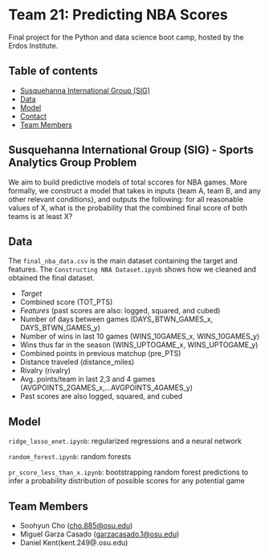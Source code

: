 # Team 21: Predicting NBA Scores 

Final project for the Python and data science boot camp, hosted by the Erdos Institute.



## Table of contents
* [Susquehanna International Group (SIG)](#Susquehanna-International-Group-(SIG))
* [Data](#Data)
* [Model](#model)
* [Contact](#contact)
* [Team Members](#Team-Members)


## Susquehanna International Group (SIG) - Sports Analytics Group Problem

We aim to build predictive models of total sccores for NBA games. More formally, we construct a model that takes in inputs {team A, team B, and any other relevant conditions}, and outputs the following: for all reasonable values of X, what is the probability that the combined final score of both teams is at least X?

## Data

The `final_nba_data.csv` is the main dataset containing the target and features. The `Constructing NBA Dataset.ipynb` shows how we cleaned and obtained the final dataset. 

- *Target*
 - Combined score (TOT_PTS)
- *Features* (past scores are also: logged, squared, and cubed) 
 - Number of days between games (DAYS_BTWN_GAMES_x, DAYS_BTWN_GAMES_y)
 - Number of wins in last 10 games (WINS_10GAMES_x, WINS_10GAMES_y)
 - Wins thus far in the season (WINS_UPTOGAME_x, WINS_UPTOGAME_y)
 - Combined points in previous matchup (pre_PTS)
 - Distance traveled (distance_miles)
 - Rivalry (rivalry)
 - Avg. points/team in last 2,3 and 4 games (AVGPOINTS_2GAMES_x,...AVGPOINTS_4GAMES_y)
  - Past scores are also logged, squared, and cubed


## Model 


`ridge_lasso_enet.ipynb`: regularized regressions and a neural network

`random_forest.ipynb`: random forests

`pr_score_less_than_x.ipynb`: bootstrapping random forest predictions to infer a probability distribution of possible scores for any potential game


## Team Members

- Soohyun Cho (cho.885@osu.edu) 
- Miguel Garza Casado (garzacasado.1@osu.edu)
- Daniel Kent(kent.249@.osu.edu) 
